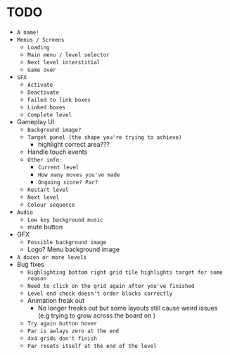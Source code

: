 
# TODO

- `A name!`
- `Menus / Screens`
	- `Loading`
	- `Main menu / level selector`
	- `Next level interstitial`
	- `Game over`
- `SFX`
	- `Activate`
	- `Deactivate`
	- `Failed to link boxes`
	- `Linked boxes`
	- `Complete level`
- Gameplay UI
	- `Background image?`
	- `Target panel (the shape you're trying to achieve)`
		- highlight correct area???
	- Handle touch events
	- `Other info:`
		- `Current level`
		- `How many moves you've made`
		- `Ongoing score? Par?`
	- `Restart level`
	- `Next level`
	- `Colour sequence`
- `Audio`
	- `Low key background music`
	- mute button
- GFX
	- `Possible background image`
	- Logo? Menu background image
- `A dozen or more levels`
- Bug fixes
	- `Highlighting bottom right grid tile highlights target for some reason`
	- `Need to click on the grid again after you've finished`
	- `Level end check doesn't order blocks correctly`
	- Animation freak out
		- No longer freaks out but some layouts still cause weird issues (e.g trying to grow across the board on )
	- `Try again button hover`
	- `Par is awlays zero at the end`
	- `4x4 grids don't finish`
	- `Par resets itself at the end of the level`